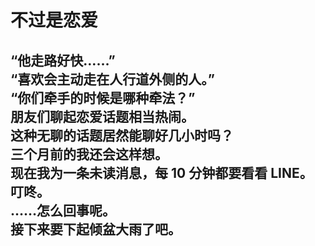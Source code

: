 # 不过是恋爱

“他走路好快……”
\
“喜欢会主动走在人行道外侧的人。”
\
“你们牵手的时候是哪种牵法？”
\
朋友们聊起恋爱话题相当热闹。
\
这种无聊的话题居然能聊好几小时吗？
\
三个月前的我还会这样想。
\
现在我为一条未读消息，每 10 分钟都要看看 LINE。
\
叮咚。
\
……怎么回事呢。
\
接下来要下起倾盆大雨了吧。
<br>
<br>
<br>
<br>
<br>
<br>
<br>
<br>
<br>
<br>
---
